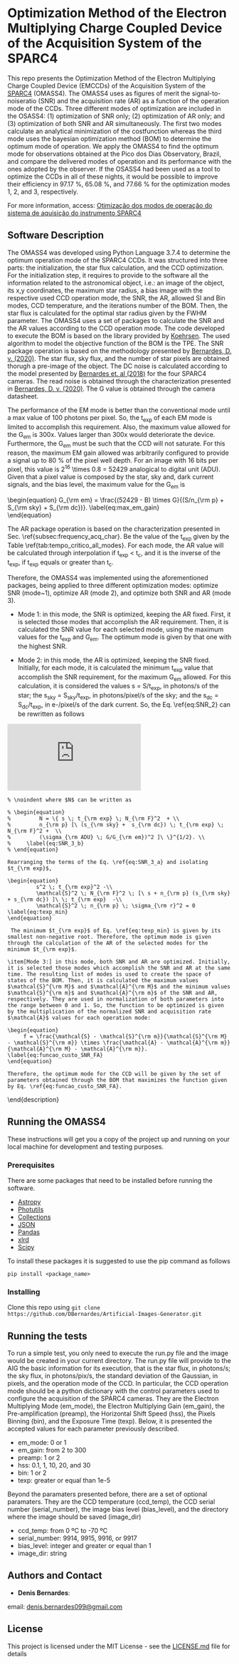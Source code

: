 # Optimization Method of the Electron Multiplying Charge Coupled Device of the Acquisition System of the SPARC4

This repo presents the Optimization Method of the Electron Multiplying Charge Coupled Device (EMCCDs) of the Acquisition System of the [SPARC4](https://www.spiedigitallibrary.org/conference-proceedings-of-spie/8446/844626/Concept-of-SPARC4--a-simultaneous-polarimeter-and-rapid-camera/10.1117/12.924976.full?casa_token=7b-hbhyqIMoAAAAA%3a99lzc7LW-gGeFuEs1N_7ZGdcFS1EiapC3jbzEYyrWT3PDiUP4RXPDEiR9IdfuRvDY7pPetsPx88&SSO=1) (OMASS4). The OMASS4 uses as figures of merit the signal-to-noiseratio (SNR) and the acquisition rate (AR) as a function of the operation mode of the CCDs. Three different modes of optimization are included in the OSASS4:  (1) optimization of SNR only; (2) optimization of AR only; and (3) optimization of both SNR and AR simultaneously. The first two modes calculate an analytical minimization of the costfunction whereas the third mode uses the bayesian optimization method (BOM) to determine the optimum mode of operation. We apply the OMASS4 to find the optimum mode for observations obtained at the Pico dos Dias Observatory, Brazil, and compare the delivered modes of operation and its performance with the ones adopted by the observer. If the OSASS4 had been used as a tool to optimize the CCDs in all of these nights, it would be possible to improve their efficiency in 97.17 %, 65.08 %, and 77.66 % for the optimization modes 1, 2, and 3, respectively.

For more information, access: [Otimização dos modos de operação do sistema de aquisição do instrumento SPARC4](https://repositorio.unifei.edu.br/jspui/handle/123456789/2201)

## Software Description

The OMASS4 was developed using Python Language 3.7.4 to determine the optimum operation mode of the SPARC4 CCDs. It was structured into three parts: the initialization, the star flux calculation, and the CCD optimization. For the initialization step, it requires to provide to the software all the information related to the astronomical object, i.e.: an image of the object, its x,y coordinates, the maximum star radius, a bias image with the respective used CCD operation mode, the SNR, the AR, allowed SI and Bin modes, CCD temperature, and the iterations number of the BOM. Then, the star flux is calculated for the optimal star radius given by the FWHM parameter. The OMASS4 uses a set of packages to calculate the SNR and the AR values according to the CCD operation mode. The code developed to execute the BOM is based on the library provided by [Koehrsen](https://github.com/WillKoehrsen/hyperparameter-optimization). The used algorithm to model the objective function of the BOM is the TPE. The SNR package operation is based on the methodology presented by [Bernardes, D. v. (2020)](https://repositorio.unifei.edu.br/jspui/handle/123456789/2201). The star flux, sky flux, and the number of star pixels are obtained thorugh a pre-image of the object. The DC noise is calculated according to the model presented by [Bernardes et. al (2018)](https://iopscience.iop.org/article/10.1088/1538-3873/aacb1e/meta?casa_token=QzaY5kK_Yp8AAAAA:Qz_wlI6tq2WMi4sRF-tLvw-S2RwkmkF1_N8i7mReLYSUgim4dqp3yceqyLmlbrgUHt5TTzGYcrnYW_9ttxnfrw) for the four SPARC4 cameras. The read noise is obtained through the characterization presented in [Bernardes, D. v. (2020)](https://repositorio.unifei.edu.br/jspui/handle/123456789/2201). The G value is obtained through the camera datasheet.

The performance of the EM mode is better than the conventional mode until a max value of 100 photons per pixel. So, the t<sub>exp</sub> of each EM mode is limited to accomplish this requirement. Also, the maximum value allowed for the G<sub>em</sub> is 300x. Values larger than 300x would deteriorate the device. Furthermore, the G<sub>em</sub> must be such that the CCD will not saturate. For this reason, the maximum EM gain allowed was arbitrarily configured to provide a signal up to 80 \% of the pixel well depth. For an image with 16 bits per pixel, this value is 2<sup>16</sup> \times 0.8 = 52429 analogical to digital unit (ADU). Given that a pixel value is composed by the star, sky and, dark current signals, and the bias level, the maximum value for the G<sub>em</sub> is

\begin{equation}
    G_{\rm em} = \frac{(52429 - B) \times G}{(S/n_{\rm p} + S_{\rm sky} + S_{\rm dc})}.
\label{eq:max_em_gain}    
\end{equation}

The AR package operation is based on the characterization presented in Sec. \ref{subsec:frequency_acq_char}. Be the value of the t<sub>exp</sub> given by the Table \ref{tab:tempo_critico_all_modes}. For each mode, the AR value will be calculated through interpolation if t<sub>exp</sub> < t<sub>c</sub>, and it is the inverse of the t<sub>exp</sub>, if t<sub>exp</sub> equals or greater than t<sub>c</sub>.

Therefore, the OMASS4 was implemented using the aforementioned packages, being applied to three different optimization modes: optimize SNR (mode~1), optimize AR (mode 2), and optimize both SNR and AR (mode 3). 

* Mode 1: in this mode, the SNR is optimized, keeping the AR fixed. First, it is selected those modes that accomplish the AR requirement. Then, it is calculated the SNR value for each selected mode, using the maximum values for the t<sub>exp</sub> and G<sub>em</sub>. The optimum mode is given by that one with the highest SNR.
    
* Mode 2: in this mode, the AR is optimized, keeping the SNR fixed. Initially, for each mode, it is calculated the minimum t<sub>exp</sub> value that accomplish the SNR requirement, for the maximum G<sub>em</sub> allowed. For this calculation, it is considered the values s = S/t<sub>exp</sub>, in photons/s of the star; the s<sub>sky</sub> = S<sub>sky</sub>/t<sub>exp</sub>, in photons/pixel/s of the sky; and the s<sub>dc</sub> = S<sub>dc</sub>/t<sub>exp</sub>, in e-/pixel/s of the dark current. So, the Eq. \ref{eq:SNR_2} can be rewritten as follows
    
![imagem](https://latex.codecogs.com/svg.latex?%5Cmathcal%7BS%7D%20%3D%20%5Cfrac%7Bs%20%5Ctimes%20t_%7B%5Crm%20exp%7D%7D%7B%5C%7B%20s%20%5C%3B%20t_%7B%5Crm%20exp%7D%20%5C%3B%20N_%7B%5Crm%20F%7D%5E2%20&plus;%20%5C%5C%20n_%7B%5Crm%20p%7D%20%5B%5C%20%28s_%7B%5Crm%20sky%7D%20&plus;%20s_%7B%5Crm%20dc%7D%29%20%5C%3B%20t_%7B%5Crm%20exp%7D%20%5C%3B%20N_%7B%5Crm%20F%7D%5E2%20&plus;%20%5C%5C%20%28%5Csigma_%7B%5Crm%20ADU%7D%20%5C%3B%20G/G_%7B%5Crm%20em%7D%29%5E2%20%5D%5C%20%5C%7D%5E%7B1/2%7D%7D.)
    
    % \noindent where $N$ can be written as 
    
    % \begin{equation}
    %         N = \{ s \; t_{\rm exp} \; N_{\rm F}^2  + \\
    %         n_{\rm p} [\ (s_{\rm sky} +  s_{\rm dc}) \; t_{\rm exp} \; N_{\rm F}^2 +  \\
    %         (\sigma_{\rm ADU} \; G/G_{\rm em})^2 ]\ \}^{1/2}. \\
    %     \label{eq:SNR_3_b}    
    % \end{equation}
    
    Rearranging the terms of the Eq. \ref{eq:SNR_3_a} and isolating $t_{\rm exp}$,
    
    \begin{equation}
             s^2 \; t_{\rm exp}^2 -\\
             \mathcal{S}^2 \; N_{\rm F}^2 \; [\ s + n_{\rm p} (s_{\rm sky} + s_{\rm dc}) ]\ \; t_{\rm exp}  -\\
             \mathcal{S}^2 \; n_{\rm p} \; \sigma_{\rm r}^2 = 0 
    \label{eq:texp_min}        
    \end{equation}
    
     The minimum $t_{\rm exp}$ of Eq. \ref{eq:texp_min} is given by its smallest non-negative root. Therefore, the optimum mode is given through the calculation of the AR of the selected modes for the minimum $t_{\rm exp}$.
    
    \item[Mode 3:] in this mode, both SNR and AR are optimized. Initially, it is selected those modes which accomplish the SNR and AR at the same time. The resulting list of modes is used to create the space of states of the BOM. Then, it is calculated the maximum values $\mathcal{S}^{\rm M}$ and $\mathcal{A}^{\rm M}$ and the minimum values $\mathcal{S}^{\rm m}$ and $\mathcal{A}^{\rm m}$ of the SNR and AR, respectively. They are used in normalization of both parameters into the range between 0 and 1. So, the function to be optimized is given by the multiplication of the normalized SNR and acquisition rate $\mathcal{A}$ values for each operation mode:
    
    \begin{equation}
         f = \frac{\mathcal{S} - \mathcal{S}^{\rm m}}{\mathcal{S}^{\rm M} - \mathcal{S}^{\rm m}} \times \frac{\mathcal{A} - \mathcal{A}^{\rm m}}{\mathcal{A}^{\rm M} - \mathcal{A}^{\rm m}}.
    \label{eq:funcao_custo_SNR_FA}        
    \end{equation}
    
    Therefore, the optimum mode for the CCD will be given by the set of parameters obtained through the BOM that maximizes the function given by Eq. \ref{eq:funcao_custo_SNR_FA}.
\end{description}




## Running the OMASS4

These instructions will get you a copy of the project up and running on your local machine for development and testing purposes. 

### Prerequisites
There are some packages that need to be installed before running the software.

* [Astropy](https://www.astropy.org/)
* [Photutils](https://photutils.readthedocs.io/en/stable/)
* [Collections](https://docs.python.org/3/library/collections.html)
* [JSON](https://www.w3schools.com/python/python_json.asp)
* [Pandas](https://pandas.pydata.org/)
* [xlrd](https://xlrd.readthedocs.io/en/latest/)
* [Scipy](https://www.scipy.org/)

To install these packages it is suggested to use the pip command as follows
```
pip install <package_name>
```

### Installing
Clone this repo using ``` git clone https://github.com/DBernardes/Artificial-Images-Generator.git ```

## Running the tests

To run a simple test, you only need to execute the run.py file and the image would be created in your current directory. The run.py file will provide to the AIG the basic information for its execution, that is the star flux, in photons/s; the sky flux, in photons/pix/s, the standard deviation of the Gaussian, in pixels, and the operation mode of the CCD. In particular, the CCD operation mode should be a python dictionary with the control parameters used to configure the acquisition of the SPARC4 cameras. They are the Electron Multiplying Mode (em_mode), the Electron Multiplying Gain (em_gain), the Pre-amplification (preamp), the Horizontal Shift Speed (hss), the Pixels Binning (bin), and the Exposure Time (texp). Below, it is presented the accepted values for each parameter previously described.

- em_mode: 0 or 1
- em_gain: from 2 to 300
- preamp: 1 or 2
- hss: 0.1, 1, 10, 20, and 30
- bin: 1 or 2
- texp: greater or equal than 1e-5

Beyond the paramaters presented before, there are a set of optional paramaters. They are the CCD temperature (ccd_temp), the CCD serial number (serial_number), the image bias level (bias_level), and the directory where the image should be saved (image_dir)

- ccd_temp: from 0 ºC to -70 ºC
- serial_number: 9914, 9915, 9916, or 9917
- bias_level: integer and greater or equal than 1
- image_dir: string

## Authors and Contact

* **Denis Bernardes**: 

email: denis.bernardes099@gmail.com 

## License

This project is licensed under the MIT License - see the [LICENSE.md](LICENSE.md) file for details

